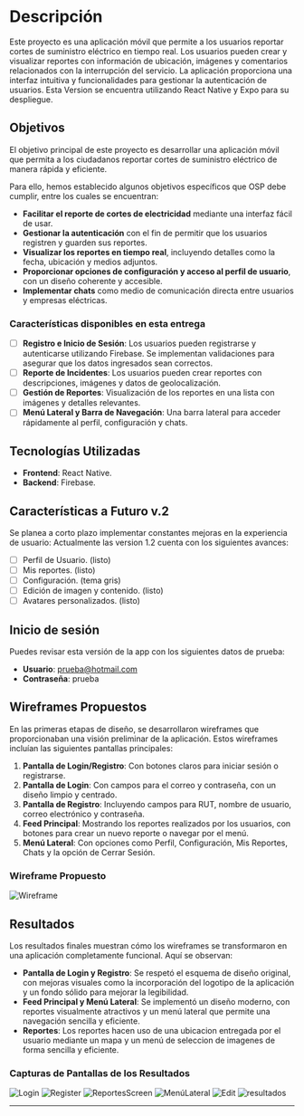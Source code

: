 # Descripción

Este proyecto es una aplicación móvil que permite a los usuarios reportar cortes de suministro eléctrico en tiempo real. Los usuarios pueden crear y visualizar reportes con información de ubicación, imágenes y comentarios relacionados con la interrupción del servicio. La aplicación proporciona una interfaz intuitiva y funcionalidades para gestionar la autenticación de usuarios.
Esta Version se encuentra utilizando React Native y Expo para su despliegue.

## Objetivos

El objetivo principal de este proyecto es desarrollar una aplicación móvil que permita a los ciudadanos reportar cortes de suministro eléctrico de manera rápida y eficiente. 

Para ello, hemos establecido algunos objetivos específicos que OSP debe cumplir, entre los cuales se encuentran:

- **Facilitar el reporte de cortes de electricidad** mediante una interfaz fácil de usar.
- **Gestionar la autenticación** con el fin de permitir que los usuarios registren y guarden sus reportes.
- **Visualizar los reportes en tiempo real**, incluyendo detalles como la fecha, ubicación y medios adjuntos.
- **Proporcionar opciones de configuración y acceso al perfil de usuario**, con un diseño coherente y accesible.
- **Implementar chats** como medio de comunicación directa entre usuarios y empresas eléctricas.

### Características disponibles en esta entrega

- [ ] **Registro e Inicio de Sesión**: Los usuarios pueden registrarse y autenticarse utilizando Firebase. Se implementan validaciones para asegurar que los datos ingresados sean correctos.
- [ ] **Reporte de Incidentes**: Los usuarios pueden crear reportes con descripciones, imágenes y datos de geolocalización.
- [ ] **Gestión de Reportes**: Visualización de los reportes en una lista con imágenes y detalles relevantes.
- [ ] **Menú Lateral y Barra de Navegación**: Una barra lateral para acceder rápidamente al perfil, configuración y chats.

## Tecnologías Utilizadas

- **Frontend**: React Native.
- **Backend**: Firebase.

## Características a Futuro v.2

Se planea a corto plazo implementar constantes mejoras en la experiencia de usuario:
Actualmente las version 1.2 cuenta con los siguientes avances:
- [ ] Perfil de Usuario. (listo)
- [ ] Mis reportes. (listo)
- [ ] Configuración. (tema gris)
- [ ] Edición de imagen y contenido. (listo)
- [ ] Avatares personalizados. (listo)

## Inicio de sesión

Puedes revisar esta versión de la app con los siguientes datos de prueba:

- **Usuario**: prueba@hotmail.com
- **Contraseña**: prueba

## Wireframes Propuestos

En las primeras etapas de diseño, se desarrollaron wireframes que proporcionaban una visión preliminar de la aplicación. Estos wireframes incluían las siguientes pantallas principales:

1. **Pantalla de Login/Registro**: Con botones claros para iniciar sesión o registrarse.
2. **Pantalla de Login**: Con campos para el correo y contraseña, con un diseño limpio y centrado.
3. **Pantalla de Registro**: Incluyendo campos para RUT, nombre de usuario, correo electrónico y contraseña.
4. **Feed Principal**: Mostrando los reportes realizados por los usuarios, con botones para crear un nuevo reporte o navegar por el menú.
5. **Menú Lateral**: Con opciones como Perfil, Configuración, Mis Reportes, Chats y la opción de Cerrar Sesión.

### Wireframe Propuesto

![Wireframe](https://github.com/user-attachments/assets/76263851-4905-463d-8862-90bb8f66bf94)

## Resultados

Los resultados finales muestran cómo los wireframes se transformaron en una aplicación completamente funcional. Aquí se observan:

- **Pantalla de Login y Registro**: Se respetó el esquema de diseño original, con mejoras visuales como la incorporación del logotipo de la aplicación y un fondo sólido para mejorar la legibilidad.
- **Feed Principal y Menú Lateral**: Se implementó un diseño moderno, con reportes visualmente atractivos y un menú lateral que permite una navegación sencilla y eficiente.
- **Reportes**: Los reportes hacen uso de una ubicacion entregada por el usuario mediante un mapa y un menú de seleccion de imagenes de forma sencilla y eficiente.

### Capturas de Pantallas de los Resultados

![Login](https://github.com/user-attachments/assets/a1460221-9f88-4d90-84ab-ffe0bc873bf7)
![Register](https://github.com/user-attachments/assets/08e8c9b5-c5b7-475f-b742-8eee4fec974b)
![ReportesScreen](https://github.com/user-attachments/assets/b4b3eb4b-a39d-494a-b581-aceb6ea6d2d3)
![MenúLateral](https://github.com/user-attachments/assets/58165a9a-98fe-433f-9508-4d77706b145f)
![Edit](https://github.com/user-attachments/assets/586dfc8d-d79f-4cae-b5da-cf8a105803e3)
![resultados](https://github.com/user-attachments/assets/d57cfd46-8b93-4a5c-9753-389fb0cf5f05)

---
